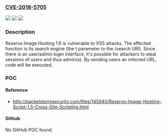 ### [CVE-2018-5705](https://cve.mitre.org/cgi-bin/cvename.cgi?name=CVE-2018-5705)
![](https://img.shields.io/static/v1?label=Product&message=n%2Fa&color=blue)
![](https://img.shields.io/static/v1?label=Version&message=n%2Fa&color=blue)
![](https://img.shields.io/static/v1?label=Vulnerability&message=n%2Fa&color=brighgreen)

### Description

Reservo Image Hosting 1.6 is vulnerable to XSS attacks. The affected function is its search engine (the t parameter to the /search URI). Since there is an user/admin login interface, it's possible for attackers to steal sessions of users and thus admin(s). By sending users an infected URL, code will be executed.

### POC

#### Reference
- http://packetstormsecurity.com/files/145940/Reservo-Image-Hosting-Script-1.5-Cross-Site-Scripting.html

#### Github
No GitHub POC found.

